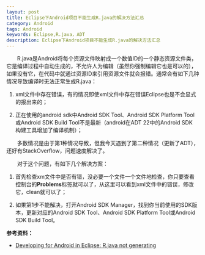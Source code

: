 ```yaml
---
layout: post
title: Eclipse下Android项目不能生成R.java的解决方法汇总
category: Android
tags: Android
keywords: Eclipse,R.java，ADT
description: Eclipse下Android项目不能生成R.java的解决方法汇总
---
```


&emsp;&emsp;R.java是Android将每个资源文件映射成一个数值ID的一个静态资源文件类，它是编译过程中自动生成的，不允许人为编辑（虽然你强制编辑它也是可以的），如果没有它，在代码中就通过资源ID来引用资源文件就会报错。通常会有如下几种情况导致编译时无法正常生成R.java：

1. xml文件中存在错误，有的情况即使xml文件中存在错误Eclipse也是不会显式的报出来的；

2. 正在使用的android sdk中Android SDK Tool、Android SDK Platform Tool或Android SDK Build Tool不是最新（android在ADT 22中的Android SDK 构建工具增加了编译机制）；

&emsp;&emsp;多数情况是由于第1种情况导致，但我今天遇到了第二种情况（更新了ADT），还好有StackOverflow，问题速度解决了。

&emsp;&emsp;对于这个问题，有如下几个解决方案：

1. 首先检查xm文件中是否有错，没必要一个文件一个文件地检查，你只要查看控制台的**Problems**标签就可以了，从这里可以看到xml文件中的错误，修改它，clean就可以了；

2. 如果第1步不能解决，打开Android SDK Manager，找到你当前使用的SDK版本，更新对应的Android SDK Tool、Android SDK Platform Tool或Android SDK Build Tool。

**参考资料：**

- [Developing for Android in Eclipse: R.java not generating](http://stackoverflow.com/questions/2757107/developing-for-android-in-eclipse-r-java-not-generating)






